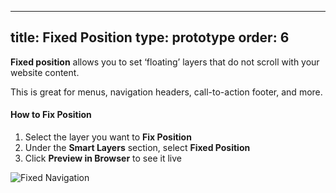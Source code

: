 
---
title: Fixed Position
type: prototype
order: 6
---
**Fixed position** allows you to set ‘floating’ layers that do not scroll with your website content. 

This is great for menus, navigation headers, call-to-action footer, and more.

#### How to Fix Position

1. Select the layer you want to **Fix Position**
2. Under the **Smart Layers** section, select **Fixed Position**
3. Click **Preview in Browser** to see it live

![Fixed Navigation](http://f.cl.ly/items/1M3E3O3u283F300s3U05/%5B2e9e902d9d4f747d25d93967da34334a%5D_Fixed%20position.gif)
